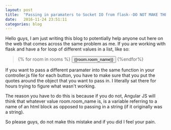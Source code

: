 ```yaml
---
layout: post
title:  "Passing in paramaters to Socket IO from flask--DO NOT MAKE THE SAME MISTAKE AS ME"
date:   2016-11-24 23:51:11
categories: blog
---
```


Hello guys, I am just writing this blog to potentially help anyone out here on the web that comes across the same problem as me. If you are working with flask and have a for loop of different values in a list, like so:
   
>    \{\% for room in rooms \%\}
>           <button ng-click="changeRoom('{{room.room_name}}')">{{room.room_name}}</button>
>    \{\%endfor\%\}

If you want to pass a different paramater into the same function in your controller.js file for each button, you have to make sure that you put the quotes around the object that you want to pass in. I literally sat there for hours trying to figure what wasn't working.

The reason you have to do this is because if you do not, Angular JS will think that whatever value room.room_name is, is a variable referring to a name of an html block as opposed to passing in a string (if it originally was a string).

So please guys, do not make this mistake and if you did I feel your pain.
